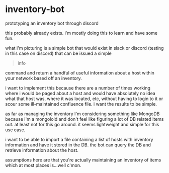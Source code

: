 # inventory-bot
prototyping an inventory bot through discord

this probably already exists. i'm mostly doing this to learn and have some fun.

what i'm picturing is a simple bot that would exist in slack or discord (testing in this case on discord) that can be issued a simple

> info <HOSTNAME> 

command and return a handful of useful information about a host within your network based off an inventory. 

i want to implement this because there are a number of times working where i would be paged about a host and would have absolutely no idea what that host was, where it was located, etc, without having to login to it or scour some ill-maintained confluence file. i want the results to be simple.

as far as managing the inventory I'm considering something like MongoDB because i'm a mongoloid and don't feel like figuring a lot of DB related items out. at least not for this go around. it seems lightweight and simple for this use case.

i want to be able to import a file containing a list of hosts with inventory information and have it stored in the DB. the bot can query the DB and retrieve information about the host. 

assumptions here are that you're actually maintaining an inventory of items which at most places is...well c'mon.
